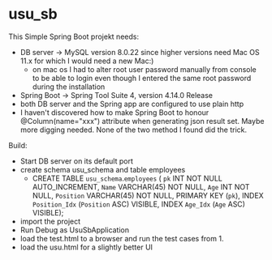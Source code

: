 # usu_sb

This Simple Spring Boot projekt needs:
- DB server -> MySQL version 8.0.22 since higher versions need Mac OS 11.x for which I would need a new Mac:)
    - on mac os I had to alter root user password manually from console to be able to login even though I entered the same root password during the installation
- Spring Boot -> Spring Tool Suite 4, version 4.14.0 Release
- both DB server and the Spring app are configured to use plain http
- I haven't discovered how to make Spring Boot to honour @Column(name="xxx") attribute when generating json result set. Maybe more digging needed. None of the two method I found did the trick.

Build:
- Start DB server on its default port
- create schema usu_schema and table employees
    - CREATE TABLE `usu_schema`.`employees` (
          `pk` INT NOT NULL AUTO_INCREMENT,
          `Name` VARCHAR(45) NOT NULL,
          `Age` INT NOT NULL,
          `Position` VARCHAR(45) NOT NULL,
          PRIMARY KEY (`pk`),
          INDEX `Position_Idx` (`Position` ASC) VISIBLE,
          INDEX `Age_Idx` (`Age` ASC) VISIBLE);
- import the project
- Run Debug as UsuSbApplication
- load the test.html to a browser and run the test cases from 1.
- load the usu.html for a slightly better UI
